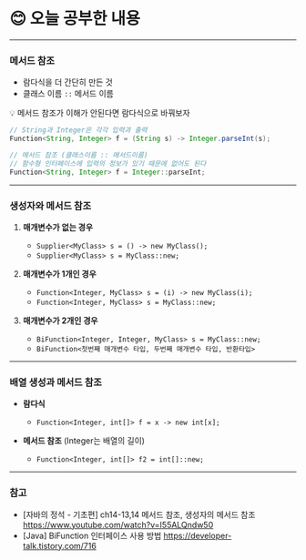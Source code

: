 # 😊 오늘 공부한 내용

---

### 메서드 참조
- 람다식을 더 간단히 만든 것
- 클래스 이름 `::` 메서드 이름

💡 메서드 참조가 이해가 안된다면 람다식으로 바꿔보자

```java
// String과 Integer은 각각 입력과 출력
Function<String, Integer> f = (String s) -> Integer.parseInt(s);

// 메서드 참조 (클래스이름 :: 메서드이름)
// 함수형 인터페이스에 입력의 정보가 있기 때문에 없어도 된다
Function<String, Integer> f = Integer::parseInt;

```
---

### 생성자와 메서드 참조
1. **매개변수가 없는 경우**
    - `Supplier<MyClass> s = () -> new MyClass();`
    - `Supplier<MyClass> s = MyClass::new;`

2. **매개변수가 1개인 경우**
    - `Function<Integer, MyClass> s = (i) -> new MyClass(i);`
    - `Function<Integer, MyClass> s = MyClass::new;`

3. **매개변수가 2개인 경우**
    - `BiFunction<Integer, Integer, MyClass> s = MyClass::new;`
    - `BiFunction<첫번째 매개변수 타입, 두번째 매개변수 타입, 반환타입>`

---

### 배열 생성과 메서드 참조
- **람다식**
    - `Function<Integer, int[]> f = x -> new int[x];`

- **메서드 참조** (Integer는 배열의 길이)
    - `Function<Integer, int[]> f2 = int[]::new;`

---

### 참고
- [자바의 정석 - 기초편] ch14-13,14 메서드 참조, 생성자의 메서드 참조 https://www.youtube.com/watch?v=I55ALQndw50
- [Java] BiFunction 인터페이스 사용 방법 https://developer-talk.tistory.com/716